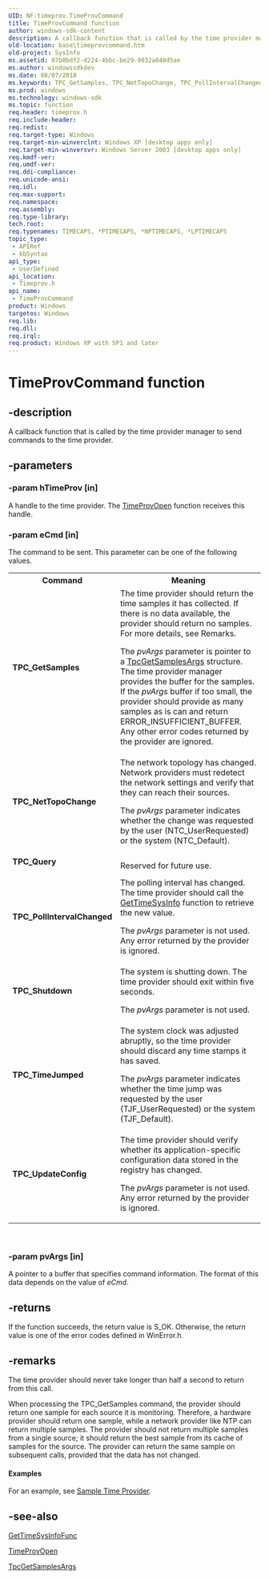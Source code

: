 ```yaml
---
UID: NF:timeprov.TimeProvCommand
title: TimeProvCommand function
author: windows-sdk-content
description: A callback function that is called by the time provider manager to send commands to the time provider.
old-location: base\timeprovcommand.htm
old-project: SysInfo
ms.assetid: 07b0bdf2-d224-4bbc-be29-9032a848d5ae
ms.author: windowssdkdev
ms.date: 08/07/2018
ms.keywords: TPC_GetSamples, TPC_NetTopoChange, TPC_PollIntervalChanged, TPC_Query, TPC_Shutdown, TPC_TimeJumped, TPC_UpdateConfig, TimeProvCommand, TimeProvCommand callback, TimeProvCommand callback function, _win32_timeprovcommand, base.timeprovcommand, timeprov/TimeProvCommand
ms.prod: windows
ms.technology: windows-sdk
ms.topic: function
req.header: timeprov.h
req.include-header: 
req.redist: 
req.target-type: Windows
req.target-min-winverclnt: Windows XP [desktop apps only]
req.target-min-winversvr: Windows Server 2003 [desktop apps only]
req.kmdf-ver: 
req.umdf-ver: 
req.ddi-compliance: 
req.unicode-ansi: 
req.idl: 
req.max-support: 
req.namespace: 
req.assembly: 
req.type-library: 
tech.root: 
req.typenames: TIMECAPS, *PTIMECAPS, *NPTIMECAPS, *LPTIMECAPS
topic_type:
 - APIRef
 - kbSyntax
api_type:
 - UserDefined
api_location:
 - Timeprov.h
api_name:
 - TimeProvCommand
product: Windows
targetos: Windows
req.lib: 
req.dll: 
req.irql: 
req.product: Windows XP with SP1 and later
---
```


# TimeProvCommand function


## -description


A callback function that is called by the time provider manager to send commands to the time provider.


## -parameters




### -param hTimeProv [in]

A handle to the time provider. The 
<a href="https://msdn.microsoft.com/cf4f8d00-4c6f-4036-a179-444ff7505ab4">TimeProvOpen</a> function receives this handle.


### -param eCmd [in]

The command to be sent. This parameter can be one of the following values. 



<table>
<tr>
<th>Command</th>
<th>Meaning</th>
</tr>
<tr>
<td width="40%"><a id="TPC_GetSamples"></a><a id="tpc_getsamples"></a><a id="TPC_GETSAMPLES"></a><dl>
<dt><b>TPC_GetSamples</b></dt>
</dl>
</td>
<td width="60%">
The time provider should return the time samples it has collected. If there is no data available, the provider should return no samples. For more details, see Remarks. 




The <i>pvArgs</i> parameter is pointer to a 
<a href="https://msdn.microsoft.com/7e92a7c1-6927-4d53-8252-6bdd424d6e0c">TpcGetSamplesArgs</a> structure. The time provider manager provides the buffer for the samples. If the <i>pvArgs</i> buffer if too small, the provider should provide as many samples as is can and return ERROR_INSUFFICIENT_BUFFER. Any other error codes returned by the provider are ignored.

</td>
</tr>
<tr>
<td width="40%"><a id="TPC_NetTopoChange"></a><a id="tpc_nettopochange"></a><a id="TPC_NETTOPOCHANGE"></a><dl>
<dt><b>TPC_NetTopoChange</b></dt>
</dl>
</td>
<td width="60%">
The network topology has changed. Network providers must redetect the network settings and verify that they can reach their sources. 




The <i>pvArgs</i> parameter indicates whether the change was requested by the user (NTC_UserRequested) or the system (NTC_Default).

</td>
</tr>
<tr>
<td width="40%"><a id="TPC_Query"></a><a id="tpc_query"></a><a id="TPC_QUERY"></a><dl>
<dt><b>TPC_Query</b></dt>
</dl>
</td>
<td width="60%">
Reserved for future use.

</td>
</tr>
<tr>
<td width="40%"><a id="TPC_PollIntervalChanged"></a><a id="tpc_pollintervalchanged"></a><a id="TPC_POLLINTERVALCHANGED"></a><dl>
<dt><b>TPC_PollIntervalChanged</b></dt>
</dl>
</td>
<td width="60%">
The polling interval has changed. The time provider should call the 
<a href="https://msdn.microsoft.com/e1b527e2-ab7c-4106-b203-e74b4ce2a89b">GetTimeSysInfo</a> function to retrieve the new value. 




The <i>pvArgs</i> parameter is not used. Any error returned by the provider is ignored.

</td>
</tr>
<tr>
<td width="40%"><a id="TPC_Shutdown"></a><a id="tpc_shutdown"></a><a id="TPC_SHUTDOWN"></a><dl>
<dt><b>TPC_Shutdown</b></dt>
</dl>
</td>
<td width="60%">
The system is shutting down. The time provider should exit within five seconds. 




The <i>pvArgs</i> parameter is not used.

</td>
</tr>
<tr>
<td width="40%"><a id="TPC_TimeJumped"></a><a id="tpc_timejumped"></a><a id="TPC_TIMEJUMPED"></a><dl>
<dt><b>TPC_TimeJumped</b></dt>
</dl>
</td>
<td width="60%">
The system clock was adjusted abruptly, so the time provider should discard any time stamps it has saved. 




The <i>pvArgs</i> parameter indicates whether the time jump was requested by the user (TJF_UserRequested) or the system (TJF_Default).

</td>
</tr>
<tr>
<td width="40%"><a id="TPC_UpdateConfig"></a><a id="tpc_updateconfig"></a><a id="TPC_UPDATECONFIG"></a><dl>
<dt><b>TPC_UpdateConfig</b></dt>
</dl>
</td>
<td width="60%">
The time provider should verify whether its application-specific configuration data stored in the registry has changed. 




The <i>pvArgs</i> parameter is not used. Any error returned by the provider is ignored.

</td>
</tr>
</table>
 


### -param pvArgs [in]

A pointer to a buffer that specifies command information. The format of this data depends on the value of <i>eCmd</i>.


## -returns



If the function succeeds, the return value is S_OK. Otherwise, the return value is one of the error codes defined in WinError.h.




## -remarks



The time provider should never take longer than half a second to return from this call.

When processing the TPC_GetSamples command, the provider should return one sample for each source it is monitoring. Therefore, a hardware provider should return one sample, while a network provider like NTP can return multiple samples. The provider should not return multiple samples from a single source; it should return the best sample from its cache of samples for the source. The provider can return the same sample on subsequent calls, provided that the data has not changed.


#### Examples

For an example, see <a href="https://msdn.microsoft.com/6be08c49-be68-4b75-b740-fc1d5a2ff592">Sample Time Provider</a>.

<div class="code"></div>



## -see-also




<a href="https://msdn.microsoft.com/e1b527e2-ab7c-4106-b203-e74b4ce2a89b">GetTimeSysInfoFunc</a>



<a href="https://msdn.microsoft.com/cf4f8d00-4c6f-4036-a179-444ff7505ab4">TimeProvOpen</a>



<a href="https://msdn.microsoft.com/7e92a7c1-6927-4d53-8252-6bdd424d6e0c">TpcGetSamplesArgs</a>
 

 

